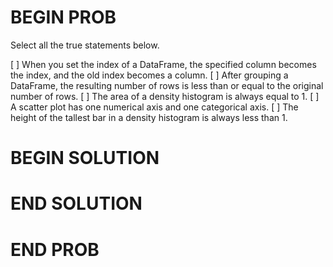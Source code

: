 # BEGIN PROB

Select all the true statements below.

[ ] When you set the index of a DataFrame, the specified column becomes the index, and the old index becomes a column. 
[ ] After grouping a DataFrame, the resulting number of rows is less than or equal to the original number of rows. 
[ ] The area of a density histogram is always equal to 1. 
[ ] A scatter plot has one numerical axis and one categorical axis. 
[ ] The height of the tallest bar in a density histogram is always less than 1.

# BEGIN SOLUTION

# END SOLUTION

# END PROB